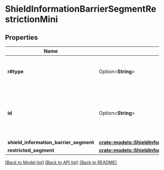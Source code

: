 # ShieldInformationBarrierSegmentRestrictionMini

## Properties

Name | Type | Description | Notes
------------ | ------------- | ------------- | -------------
**r#type** | Option<**String**> | Shield information barrier segment restriction | [optional]
**id** | Option<**String**> | The unique identifier for the shield information barrier segment restriction. | [optional]
**shield_information_barrier_segment** | [**crate::models::ShieldInformationBarrierSegmentRestrictionMiniAllOfShieldInformationBarrierSegment**](ShieldInformationBarrierSegmentRestriction_Mini_allOf_shield_information_barrier_segment.md) |  | 
**restricted_segment** | [**crate::models::ShieldInformationBarrierSegmentRestrictionMiniAllOfRestrictedSegment**](ShieldInformationBarrierSegmentRestriction_Mini_allOf_restricted_segment.md) |  | 

[[Back to Model list]](../README.md#documentation-for-models) [[Back to API list]](../README.md#documentation-for-api-endpoints) [[Back to README]](../README.md)


